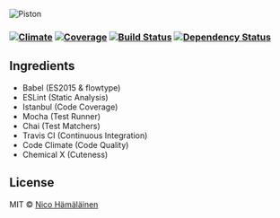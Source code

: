 ![Piston](http://i.imgur.com/VEubJqR.png)

###  [![Climate][codeclimate-image]][codeclimate-url] [![Coverage][coverage-image]][coverage-url] [![Build Status][travis-image]][travis-url] [![Dependency Status][daviddm-image]][daviddm-url]

## Ingredients

- Babel (ES2015 & flowtype)
- ESLint (Static Analysis)
- Istanbul (Code Coverage)
- Mocha (Test Runner)
- Chai (Test Matchers)
- Travis CI (Continuous Integration)
- Code Climate (Code Quality)
- Chemical X (Cuteness)

## License

MIT © [Nico Hämäläinen](http://sizeof.io/)

[npm-image]: https://badge.fury.io/js/piston.svg
[npm-url]: https://npmjs.org/package/piston
[travis-image]: https://travis-ci.org/brawl-game/piston.svg?branch=develop
[travis-url]: https://travis-ci.org/brawl-game/piston
[daviddm-image]: https://david-dm.org/brawl-game/piston.svg?theme=shields.io
[daviddm-url]: https://david-dm.org/brawl-game/piston
[codeclimate-image]: https://codeclimate.com/github/brawl-game/piston/badges/gpa.svg
[codeclimate-url]: https://codeclimate.com/github/brawl-game/piston
[coverage-image]: https://codeclimate.com/github/brawl-game/piston/badges/coverage.svg
[coverage-url]: https://codeclimate.com/github/brawl-game/piston/coverag